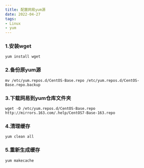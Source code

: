 ```yaml
---
title: 配置网易yum源
date: 2022-04-27
tags: 
- Linux
- yum
---
```


### 1.安装wget

```shell
yum install wget
```

### 2.备份原yum源

```shell
mv /etc/yum.repos.d/CentOS-Base.repo /etc/yum.repos.d/CentOS-Base.repo.backup
```

### 3.下载网易到yum仓库文件夹

```shell
wget -O /etc/yum.repos.d/CentOS-Base.repo http://mirrors.163.com/.help/CentOS7-Base-163.repo
```

### 4.清理缓存

```shell
yum clean all
```

### 5.重新生成缓存

```shell
yum makecache
```



